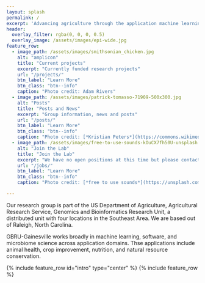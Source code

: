 ```yaml
---
layout: splash
permalink: /
excerpt: 'Advancing agriculture through the application machine learning and microbiome science'
header:
  overlay_filter: rgba(0, 0, 0, 0.5)
  overlay_image: /assets/images/epi-wide.jpg
feature_row:
  - image_path: /assets/images/smithsonian_chicken.jpg
    alt: "amplicon"
    title: "Current projects"
    excerpt: "Currently funded research projects"
    url: "/projects/"
    btn_label: "Learn More"
    btn_class: "btn--info"
    caption: "Photo credit: Adam Rivers"
  - image_path: /assets/images/patrick-tomasso-71909-500x300.jpg
    alt: "Posts"
    title: "Posts and News"
    excerpt: "Group information, news and posts"
    url: "/posts/"
    btn_label: "Learn More"
    btn_class: "btn--info"
    caption: "Photo credit: [*Kristian Peters*](https://commons.wikimedia.org/wiki/File:Plagiomnium_affine_laminazellen.jpeg)"
  - image_path: /assets/images/free-to-use-sounds-kOuCX7fh50U-unsplash.jpg
    alt: "Join the Lab"
    title: "Join the Lab"
    excerpt: "We have no open positions at this time but please contact us if you are interested in future positions."
    url: "/jobs/"
    btn_label: "Learn More"
    btn_class: "btn--info"
    caption: "Photo credit: [*free to use sounds*](https://unsplash.com/photos/kOuCX7fh50U)"

---
```


Our research group is part of the US Department of Agriculture, Agricultural
Research Service, Genomics and Bioinformatics Research Unit, a distributed
unit with four locations in the Southeast Area. We are based out of Raleigh, North Carolina.

GBRU-Gainesville works broadly in machine learning, software, and microbiome
science across application domains. Thse applications include animal health, crop improvement,
nutrition, and natural resource conservation.

{% include feature_row id="intro" type="center" %}
{% include feature_row %}
